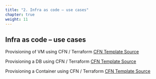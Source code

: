 ```yaml
---
title: "2. Infra as code – use cases"
chapter: true
weight: 11
---
```

## Infra as code – use cases

Provisioning of VM using CFN / Terraform
[CFN Template Source](https://raw.githubusercontent.com/corestacklabs/Templates/master/cfn/AWS_EC2_Instance_With_SecurityGroup/AWS_EC2_Instance_With_SecurityGroup.yml)

Provisioning a DB using CFN / Terraform
[CFN Template Source](https://raw.githubusercontent.com/corestacklabs/Templates/master/cfn/AWS_Provision_DynamoDB_Table/AWS_Dynamo_DB_Provision.yml)

Provisioning a Container using CFN / Terraform
[CFN Template Source](https://raw.githubusercontent.com/corestacklabs/Templates/master/cfn/AWS_Provision_EKS_Cluster/AWS_Provision_EKS_Cluster.yml)
